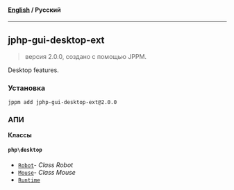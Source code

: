 #### [English](README.md) / **Русский**

---

## jphp-gui-desktop-ext
> версия 2.0.0, создано с помощью JPPM.

Desktop features.

### Установка
```
jppm add jphp-gui-desktop-ext@2.0.0
```

### АПИ
**Классы**

#### `php\desktop`

- [`Robot`](https://github.com/jphp-group/jphp-gui-ext/blob/master/jphp-gui-desktop-ext/api-docs/classes/php/desktop/Robot.ru.md)- _Class Robot_
- [`Mouse`](https://github.com/jphp-group/jphp-gui-ext/blob/master/jphp-gui-desktop-ext/api-docs/classes/php/desktop/Mouse.ru.md)- _Class Mouse_
- [`Runtime`](https://github.com/jphp-group/jphp-gui-ext/blob/master/jphp-gui-desktop-ext/api-docs/classes/php/desktop/Runtime.ru.md)
